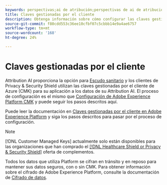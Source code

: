 ```yaml
---
keywords: perspectivas;ai de atribución;perspectivas de ai de atribución;servicio de consulta AAI;consultas de atribución;puntuaciones de atribución; claves administradas por el cliente en AAI
title: Claves gestionadas por el cliente
description: Obtenga información sobre cómo configurar las claves gestionadas por el cliente para Attribution AI.
source-git-commit: f80cdd553c36ee10cfbf07c5cbbb14e9a4ae6757
workflow-type: tm+mt
source-wordcount: '168'
ht-degree: 24%

---
```


# Claves gestionadas por el cliente

Attribution AI proporciona la opción para [Escudo sanitario](https://www.adobe.com/trust/compliance/hipaa-ready.html) y los clientes de Privacy &amp; Security Shield utilizan las claves gestionadas por el cliente de Azure (CMK) para su aplicación a los datos de su Attribution AI. El proceso de configuración es el mismo que [Configuración de Adobe Experience Platform CMK](../../../landing/governance-privacy-security/customer-managed-keys.md) y puede seguir los pasos descritos aquí.

Puede leer la documentación en [Claves gestionadas por el cliente en Adobe Experience Platform](../../../landing/governance-privacy-security/encryption.md) y siga los pasos descritos para pasar por el proceso de configuración.

>[!NOTE]
>
>[!DNL Customer Managed Keys] actualmente solo están disponibles para las organizaciones que han comprado el [[!DNL Healthcare Shield or Privacy & Security Shield]](https://experienceleague.adobe.com/docs/blueprints-learn/architecture/vertical-blueprints/healthcare-vertical.html%3Flang%3Den) oferta de complementos.

Todos los datos que utiliza Platform se cifran en tránsito y en reposo para mantener sus datos seguros, con o sin CMK. Para obtener información sobre el cifrado de Adobe Experience Platform, consulte la documentación de [Cifrado de datos](../../../landing/governance-privacy-security/encryption.md).